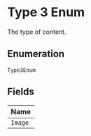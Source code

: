 
# Type 3 Enum

The type of content.

## Enumeration

`Type3Enum`

## Fields

| Name |
|  --- |
| `Image` |

